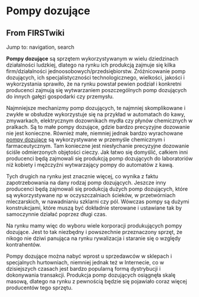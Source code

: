 # Pompy dozujące

## From FIRSTwiki

Jump to: navigation, search

**Pompy dozujące** są sprzętem wykorzystywanym w wielu dziedzinach działalności ludzkiej, dlatego na rynku ich produkcją zajmuje się kilka firm/działalności jednoosobowych/przedsiębiorstw. Zróżnicowanie pomp dozujących, ich specjalistyczności technologicznego, wielkości, jakości i wykorzystania sprawiło, że na rynku powstał pewien podział i konkretni producenci zajmują się wytwarzaniem poszczególnych pomp dozujących do innych gałęzi gospodarki czy przemysłu.

Najmniejsze mechanizmy pomp dozujących, te najmniej skomplikowane i zwykłe w obsłudze wykorzystuje się na przykład w automatach do kawy, zmywarkach, elektrycznym dozownikach mydła czy płynów chemicznych w pralkach. Są to małe pompy dozujące, gdzie bardzo precyzyjne dozowanie nie jest konieczne. Również małe, niemniej jednak bardzo wyrachowane [pompy dozujące](http://www.dozowanie.eu/pd_membranowe.html "http://www.dozowanie.eu/pd_membranowe.html") są wykorzystywane w przemyśle chemicznym i farmaceutycznym. Tam konieczne jest niesłychanie precyzyjne dozowanie ściśle odmierzonych objętości cieczy. Jak łatwo się domyślić, całkiem inni producenci będą zajmowali się produkcją pomp dozujących do laboratoriów niż kobiety i mężczyźni wytwarzający pompy do automatów z kawą.

Tych drugich na rynku jest znacznie więcej, co wynika z faktu zapotrzebowania na dany rodzaj pomp dozujących. Jeszcze inny producenci będą zajmowali się produkcją dużych pomp dozujących, które są wykorzystywane np w oczyszczalniach ścieków, w przetwórniach mleczarskich, w nawadnianiu szklarni czy pól. Wówczas pompy są dużymi konstrukcjami, które muszą być dokładnie sterowane i ustawiane tak by samoczynnie działać poprzez długi czas.

Na rynku mamy więc do wyboru wiele korporacji produkujących pompy dozujące. Jest to tak niezbędny i powszechnie przeznaczony sprzęt, że nikogo nie dziwi panująca na rynku rywalizacja i staranie się o względy kontrahentów.

Pompy dozujące można nabyć wprost u sprzedawców w sklepach i specjalnych hurtowniach, niemniej jednak też w Internecie, co w dzisiejszych czasach jest bardzo popularną formą dystrybucji i dokonywania transakcji. Produkcja pomp dozujących osiągnęła skalę masową, dlatego na rynku z pewnością będzie się pojawiało coraz więcej producentów tego sprzętu.
